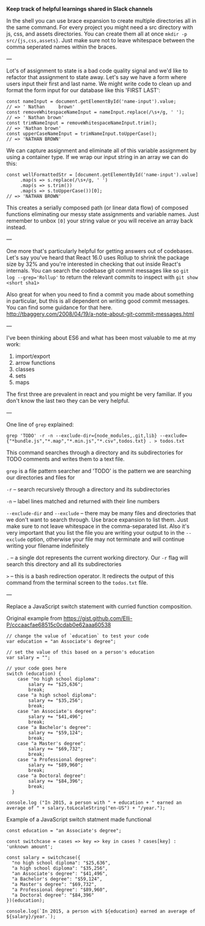 **Keep track of helpful learnings shared in Slack channels**

In the shell you can use brace expansion to create multiple directories all in the same command. For every project you might need a src directory with js, css, and assets directories. You can create them all at once `mkdir -p src/{js,css,assets}`. Just make sure not to leave whitespace between the comma seperated names within the braces.

— 

Lot's of assignment to state is a bad code quality signal and we'd like to refactor that assignment to state away. Let's say we have a form where  users input their first and last name. We might write code to clean up and format the form input for our database like this 'FIRST LAST':

```
const nameInput = document.getElementById('name-input').value;
// => ' Nathan     brown'
const removeWhitespaceNameInput = nameInput.replace(/\s+/g, ' ');
// => ' Nathan brown'
const trimNameInput = removeWhitespaceNameInput.trim();
// => 'Nathan brown'
const upperCaseNameInput = trimNameInput.toUpperCase();
// => 'NATHAN BROWN'
```
We can capture assignment and eliminate all of this variable assignment by using a container type. If we wrap our input string in an array we can do this:
```
const wellFormattedStr = [document.getElementById('name-input').value]
     .map(s => s.replace(/\s+/g, ' ')
     .map(s => s.trim())
     .map(s => s.toUpperCase())[0];
// => 'NATHAN BROWN'
```
This creates a serially composed path (or linear data flow) of composed functions eliminating our messy state assignments and variable names. Just remember to unbox `[0]` your string value or you will receive an array back instead.

—

One more that's particularly helpful for getting answers out of codebases. Let's say you've heard that React 16.0 uses Rollup to shrink the package size by 32% and you're interested in checking that out inside React's internals. You can search the codebase git commit messages like so `git log --grep='Rollup'` to return the relevant commits to inspect with `git show <short sha1>`

Also great for when you need to find a commit you made about something in particular, but this is all dependent on writing good commit messages. You  can find some guidance for that here. http://tbaggery.com/2008/04/19/a-note-about-git-commit-messages.html

—

I've been thinking about ES6 and what has been most valuable to me at my work:

1. import/export
2. arrow functions
3. classes
4. sets
5. maps

The first three are prevalent in react and you might be very familiar. If you don't know the last two they can be very helpful.

—

One line of `grep` explained:

`grep 'TODO' -r -n --exclude-dir={node_modules,.git,lib} --exclude={"*bundle.js","*.map","*.min.js","*.csv",todos.txt} . > todos.txt`

This command searches through a directory and its subdirectories for TODO comments and writes them to a text file.

`grep` is a file pattern searcher and 'TODO' is the pattern we are searching our directories and files for

`-r` – search recursively through a directory and its subdirectories

`-n` – label lines matched and returned with their line numbers

`--exclude-dir` and `--exclude` – there may be many files and directories that we don't want to search through. Use brace expansion to
list them. Just make sure to not leave whitespace in the comma-separated list. Also it's very important that you list the file you are
writing your output to in the `--exclude` option, otherwise your file may not terminate and will continue writing your filename indefinitely

`.` – a single dot represents the current working directory. Our `-r` flag will search this directory and all its subdirectories

`>` – this is a bash redirection operator. It redirects the output of this command from the terminal screen to the `todos.txt` file.

—

Replace a JavaScript switch statement with curried function composition.

Original example from https://gist.github.com/Elli-P/cccaacfae68515c0cdab0e62aaa60538

```
// change the value of `education` to test your code
var education = "an Associate's degree";

// set the value of this based on a person's education
var salary = "";

// your code goes here
switch (education) {
    case "no high school diploma":
        salary += "$25,636";
        break;
    case "a high school diploma":
        salary += "$35,256";
        break;
    case "an Associate's degree":
        salary += "$41,496";
        break;
    case "a Bachelor's degree":
        salary += "$59,124";
        break;
    case "a Master's degree":
        salary += "$69,732";
        break;
    case "a Professional degree":
        salary += "$89,960";
        break;
    case "a Doctoral degree":
        salary += "$84,396";
        break;
  }

console.log ("In 2015, a person with " + education + " earned an average of " + salary.toLocaleString("en-US") + "/year.");
```

Example of a JavaScript switch statment made functional

```
const education = "an Associate's degree";

const switchcase = cases => key => key in cases ? cases[key] : 'unknown amount';

const salary = switchcase({
  "no high school diploma": "$25,636",
  "a high school diploma": "$35,256",
  "an Associate's degree": "$41,496",
  "a Bachelor's degree": "$59,124",
  "a Master's degree": "$69,732",
  "a Professional degree": "$89,960",
  "a Doctoral degree": "$84,396"
})(education);

console.log(`In 2015, a person with ${education} earned an average of ${salary}/year.`);
```
